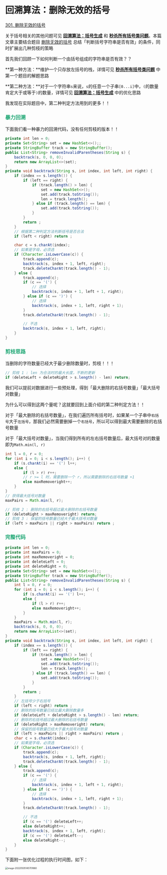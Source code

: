 # 回溯算法：删除无效的括号

[301. 删除无效的括号](https://leetcode-cn.com/problems/remove-invalid-parentheses/)



关于括号相关的其他问题可见 **[回溯算法：括号生成](./回溯算法：括号生成.html)** 和 **[秒杀所有括号类问题](./秒杀所有括号类问题.html)**。本篇文章主要结合题目 [删除无效的括号](https://leetcode-cn.com/problems/remove-invalid-parentheses/) 总结「判断括号字符串是否有效」的条件，同时扩展出几种剪枝的策略

首先我们回顾一下如何判断一个由括号组成的字符串是否有效？？

**第一种方法：**维护一个只存放左括号的栈，详情可见 **[秒杀所有括号类问题](./秒杀所有括号类问题.html)** 中第一个题目的解题思路

**第二种方法：**对于一个字符串`s`来说，`s`的任意一个子串`[0...i]`中，`(`的数量肯定大于或等于`)`的数量，详情可见 **[回溯算法：括号生成](./回溯算法：括号生成.html)** 中的优化思路

我发现在实际题目中，第二种判定方法用到的更多！！

### <font color=#1FA774>暴力回溯</font>

下面我们看一种暴力的回溯代码，没有任何剪枝的版本！！

```java
private int len = 0;
private Set<String> set = new HashSet<>();;
private StringBuffer track = new StringBuffer();
public List<String> removeInvalidParentheses(String s) {
    backtrack(s, 0, 0, 0);
    return new ArrayList<>(set);
}
private void backtrack(String s, int index, int left, int right) {
    if (index == s.length()) {
        if (left == right) {
            if (track.length() > len) {
                set = new HashSet<>();
                set.add(track.toString());
                len = track.length();
            } else if (track.length() == len) {
                set.add(track.toString());
            }
        }
        return ;
    }
    // 根据第二种判定方法判断括号是否合法
    if (left < right) return ;

    char c = s.charAt(index);
    // 如果是字母，必须选
    if (Character.isLowerCase(c)) {
        track.append(c);
        backtrack(s, index + 1, left, right);
        track.deleteCharAt(track.length() - 1);
    } else {
        track.append(c);
        if (c == '(') {
            // 选择
            backtrack(s, index + 1, left + 1, right);
        } else if (c == ')') {
            // 选择
            backtrack(s, index + 1, left, right + 1);
        }
        track.deleteCharAt(track.length() - 1);

        // 不选
        backtrack(s, index + 1, left, right);
    }
}
```

### <font color=#1FA774>剪枝思路</font>

当删除的字符数量已经大于最少删除数量时，剪枝！！！

```java
// 剪枝 1 : len 为合法时的最大长度，不断的更新
if (deleteLeft + deleteRight > s.length() - len) return;
```

我们可以提前对数据进行一些预处理，得到「最大删除的右括号数量」「最大括号对数量」

为什么可以得到这两个量呢？这就要回到上面介绍的第二种判定方法！！

对于「最大删除的右括号数量」，在我们遍历所有括号时，如果某一个子串中`右括号`大于`左括号`，那我们必然需要删掉一个`右括号`，所以可以得到最大需要删除的右括号数量

对于「最大括号对数量」，当我们得到所有的左右括号数量后，最大括号对的数量即为`Math.min(l, r)`

```java
int l = 0, r = 0;
for (int i = 0; i < s.length(); i++) {
    if (s.charAt(i) == '(') l++;
    else {
        if (l > r) r++;
        // r >= l 时，需要删除一个 r，所以需要删除的右括号数量 +1
        else maxRemoveright++;
    }
}
// 获得最大括号对数量
maxPairs = Math.min(l, r);

// 剪枝 2 : 删除的右括号超过最大删除的右括号数量
if (deleteRight > maxRemoveright) return;
// 剪枝 3 : 保留的括号数量已经大于最大括号对数量
if (left > maxPairs || right > maxPairs) return ;
```

### <font color=#1FA774>完整代码</font>

```java
private int len = 0;
private int maxPairs = 0;
private int maxRemoveright = 0;
private int deleteLeft = 0;
private int deleteRight = 0;
private Set<String> set = new HashSet<>();;
private StringBuffer track = new StringBuffer();
public List<String> removeInvalidParentheses(String s) {
    int l = 0, r = 0;
    for (int i = 0; i < s.length(); i++) {
        if (s.charAt(i) == '(') l++;
        else {
            if (l > r) r++;
            else maxRemoveright++;
        }
    }
    maxPairs = Math.min(l, r);
    backtrack(s, 0, 0, 0);
    return new ArrayList<>(set);
}
private void backtrack(String s, int index, int left, int right) {
    if (index == s.length()) {
        if (left == right) {
            if (track.length() > len) {
                set = new HashSet<>();
                set.add(track.toString());
                len = track.length();
            } else if (track.length() == len) {
                set.add(track.toString());
            }
        }
        return ;
    }
    // 左括号少于右括号
    if (left < right) return ;
    // 删除的括号数量已经比最大删除数量多
    if (deleteLeft + deleteRight > s.length() - len) return;
    // 删除的右括号超过最大删除的右括号数量
    if (deleteRight > maxRemoveright) return;
    // 保留的括号数量已经大于最大括号对数量
    if (left > maxPairs || right > maxPairs) return ;
    char c = s.charAt(index);
    // 如果是字母，必须选
    if (Character.isLowerCase(c)) {
        track.append(c);
        backtrack(s, index + 1, left, right);
        track.deleteCharAt(track.length() - 1);
    } else {
        track.append(c);
        if (c == '(') {
            // 选择
            backtrack(s, index + 1, left + 1, right);
        } else if (c == ')') {
            // 选择
            backtrack(s, index + 1, left, right + 1);
        }
        track.deleteCharAt(track.length() - 1);

        // 不选
        if (c == '(') deleteLeft++;
        else deleteRight++;
        backtrack(s, index + 1, left, right);
        if (c == '(') deleteLeft--;
        else deleteRight--;
    }
}
```

下面附一张优化过程的执行时间图，如下：

<img src="https://cdn.jsdelivr.net/gh/LFool/image-hosting@master/20220505/1457011651733821WxUZJuimage-20220505145701860.png" alt="image-20220505145701860" style="zoom:50%;" />
